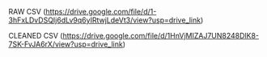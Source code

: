 RAW CSV (https://drive.google.com/file/d/1-3hFxLDvDSQIj6dLv9q6yIRtwjLdeVt3/view?usp=drive_link)


CLEANED CSV (https://drive.google.com/file/d/1HnVjMIZAJ7UN8248DlK8-7SK-FvJA6rX/view?usp=drive_link)
